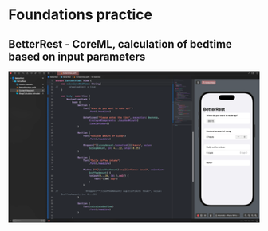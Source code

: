 # Foundations practice

## BetterRest - CoreML, calculation of bedtime based on input parameters

![screenshot.png](./assets/screenshot.png)

